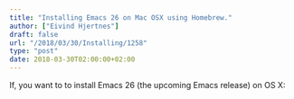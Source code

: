 ```yaml
---
title: "Installing Emacs 26 on Mac OSX using Homebrew."
author: ["Eivind Hjertnes"]
draft: false
url: "/2018/03/30/Installing/1258"
type: "post"
date: 2018-03-30T02:00:00+02:00
---
```


If, you want to to install Emacs 26 (the upcoming Emacs release) on OS
X:

<div class="HTML">
  <div></div>

<script src="<https://gist.github.com/hjertnes/cf6d0f9d332c9185697240bc5fec5f1a.js>"></script>

</div>

